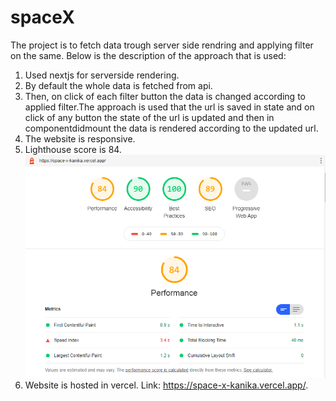 # spaceX

The project is to fetch data trough server side rendring and applying filter on the same.
Below is the description of the approach that is used:

1) Used nextjs for serverside rendering.
2) By default the whole data is fetched from api.
3) Then, on  click of each filter button the data is changed according to applied filter.The approach is used that the url is saved in state and on click of any button the state of the url is updated and then in componentdidmount the data is rendered according to the updated url.  
4) The website is responsive.
5) Lighthouse score is 84.<img src="https://github.com/kanika-rajput/spaceX/blob/master/Capture.PNG" />
6) Website is hosted in vercel. Link: https://space-x-kanika.vercel.app/.

